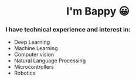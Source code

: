 <h1 align="center">I'm Bappy 😀</h1>


### I have technical experience and interest in:
* Deep Learning
* Machine Learning
* Computer vision 
* Natural Language Processing 
* Microcontrollers 
* Robotics

